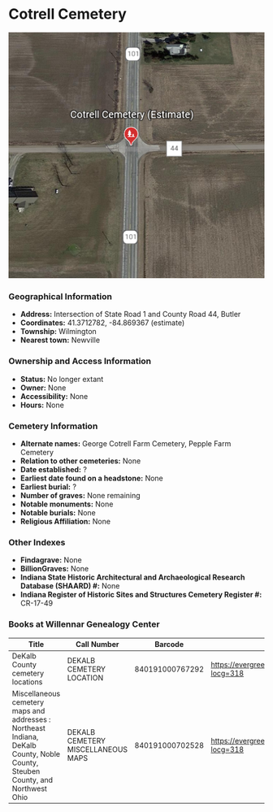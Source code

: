 # Cotrell Cemetery

![George Cotrell Cemetery on Google Earth](https://github.com/FyoAtEPL/DeKalbCemeteries/blob/main/images/mapImages/CotrellEarth.png "George Cotrell Cemetery on Google Earth")

### Geographical Information
- **Address:** Intersection of State Road 1 and County Road 44, Butler
- **Coordinates:** 41.3712782, -84.869367 (estimate)
- **Township:** Wilmington
- **Nearest town:** Newville

### Ownership and Access Information
- **Status:** No longer extant
- **Owner:** None
- **Accessibility:** None
- **Hours:** None

### Cemetery Information
- **Alternate names:** George Cotrell Farm Cemetery, Pepple Farm Cemetery
- **Relation to other cemeteries:** None
- **Date established:** ?
- **Earliest date found on a headstone:** None
- **Earliest burial:** ?
- **Number of graves:** None remaining
- **Notable monuments:** None
- **Notable burials:** None
- **Religious Affiliation:** None

### Other Indexes
- **Findagrave:** None
- **BillionGraves:** None 
- **Indiana State Historic Architectural and Archaeological Research Database (SHAARD) #:** None
- **Indiana Register of Historic Sites and Structures Cemetery Register #:** CR-17-49


### Books at Willennar Genealogy Center
| Title | Call Number | Barcode | Evergreen Record |
| ------------ | ------------ | ------------ | ------------ |
| DeKalb County cemetery locations | DEKALB CEMETERY LOCATION | 840191000767292 | https://evergreen.lib.in.us/eg/opac/record/20670319?locg=318 |
| Miscellaneous cemetery maps and addresses : Northeast Indiana, DeKalb County, Noble County, Steuben County, and Northwest Ohio | DEKALB CEMETERY MISCELLANEOUS MAPS | 840191000702528 | https://evergreen.lib.in.us/eg/opac/record/20673421?locg=318 |
